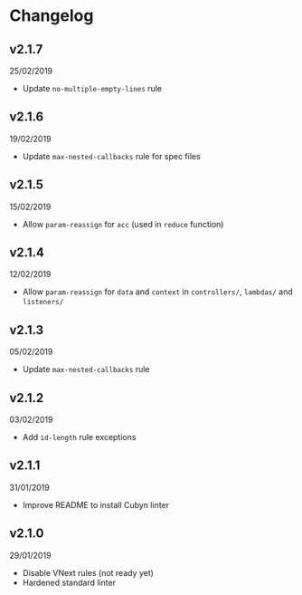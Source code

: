 # Changelog

## v2.1.7

25/02/2019

* Update `no-multiple-empty-lines` rule

## v2.1.6

19/02/2019

* Update `max-nested-callbacks` rule for spec files

## v2.1.5

15/02/2019

* Allow `param-reassign` for `acc` (used in `reduce` function)

## v2.1.4

12/02/2019

* Allow `param-reassign` for `data` and `context` in `controllers/`, `lambdas/` and `listeners/`

## v2.1.3

05/02/2019

* Update `max-nested-callbacks` rule

## v2.1.2

03/02/2019

* Add `id-length` rule exceptions

## v2.1.1

31/01/2019

* Improve README to install Cubyn linter

## v2.1.0

29/01/2019

* Disable VNext rules (not ready yet)
* Hardened standard linter
